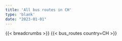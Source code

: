 ```yaml
---
title: 'All bus routes in CH'
type: 'blank'
date: "2023-01-01"
---
```


{{< breadcrumbs >}}
{{< bus_routes country=CH >}}
